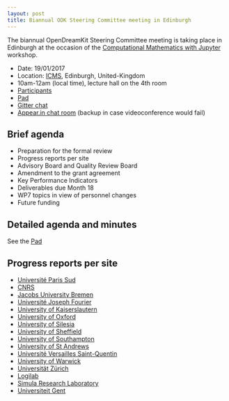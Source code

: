 ```yaml
---
layout: post
title: Biannual ODK Steering Committee meeting in Edinburgh
---
```


The biannual OpenDreamKit Steering Committee meeting is taking place in Edinburgh at the occasion of the [Computational Mathematics with Jupyter](http://opendreamkit.org/meetings/2017-01-16-ICMS/) workshop.

- Date: 19/01/2017
- Location: [ICMS](http://www.icms.org.uk/), Edinburgh, United-Kingdom
- 10am-12am (local time), lecture hall on the 4th room
- [Participants](https://framadate.org/IsCZEQqctimhKiHU)
- [Pad](https://mensuel.framapad.org/p/odk-sc)
- [Gitter chat](https://gitter.im/OpenDreamKit)
- [Appear.in chat room](https://appear.in/odk-sc) (backup in case videoconference would fail)

## Brief agenda

- Preparation for the formal review
- Progress reports per site
- Advisory Board and Quality Review Board
- Amendment to the grant agreement
- Key Performance Indicators
- Deliverables due Month 18
- WP7 topics in view of personnel changes
- Future funding

## Detailed agenda and minutes

See the [Pad](meetings/2017-01-19-EdinburghSteeringCommittee/steering-minutes)

## Progress reports per site

- [Université Paris Sud](/meetings/2017-01-19-EdinburghSteeringCommittee/ProgressReports/ParisSud)
- [CNRS](/meetings/2017-01-19-EdinburghSteeringCommittee/ProgressReports/CNRS)
- [Jacobs University Bremen](/meetings/2017-01-19-EdinburghSteeringCommittee/ProgressReports/JacU)
- [Université Joseph Fourier](/meetings/2017-01-19-EdinburghSteeringCommittee/ProgressReports/UJF)
- [University of Kaiserslautern](/meetings/2017-01-19-EdinburghSteeringCommittee/ProgressReports/Kaiserslautern)
- [University of Oxford](/meetings/2017-01-19-EdinburghSteeringCommittee/ProgressReports/Oxford)
- [University of Silesia](/meetings/2017-01-19-EdinburghSteeringCommittee/ProgressReports/Silesia)
- [University of Sheffield](/meetings/2017-01-19-EdinburghSteeringCommittee/ProgressReports/Sheffield)
- [University of Southampton](/meetings/2017-01-19-EdinburghSteeringCommittee/ProgressReports/southampton.pdf)
- [University of St Andrews](/meetings/2017-01-19-EdinburghSteeringCommittee/ProgressReports/StAndrews)
- [Université Versailles Saint-Quentin](/meetings/2017-01-19-EdinburghSteeringCommittee/ProgressReports/UVersailles)
- [University of Warwick](/meetings/2017-01-19-EdinburghSteeringCommittee/ProgressReports/Warwick)
- [Universität Zürich](/meetings/2017-01-19-EdinburghSteeringCommittee/ProgressReports/Zurich)
- [Logilab](/meetings/2017-01-19-EdinburghSteeringCommittee/ProgressReports/Logilab)
- [Simula Research Laboratory](/meetings/2017-01-19-EdinburghSteeringCommittee/ProgressReports/Simula)
- [Universiteit Gent](/meetings/2017-01-19-EdinburghSteeringCommittee/ProgressReports/UGent/ugent.pdf)
